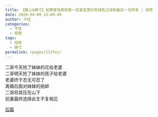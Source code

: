 ```yaml
---
title: 【戬心&婵寸】如果爱有颜色那一定是宝莲灯的绿色之绿到最后一无所有 | 相思
date: 2020-04-09 23:09:49
author: 卡佳
categories: 
  - 卡佳
  - 视频
tags: 
  - 视频
  - 婵寸
permalink: /pages/112fec/
---
```


<iframeComp ihtml="https://player.bilibili.com/player.html?aid=882711976&cid=176186426&page=1&danmaku=1&high_quality=1"></iframeComp>

二哥今天抢了妹妹的花给老婆  
二哥明天抢了妹妹的孩子给老婆  
老婆终于忍无可忍了  
离婚后面对妹妹的挑衅  
二哥将其压在山下  
前妻最终选择此生不复相见

<!-- more -->

[后篇](/pages/bc01df/)

